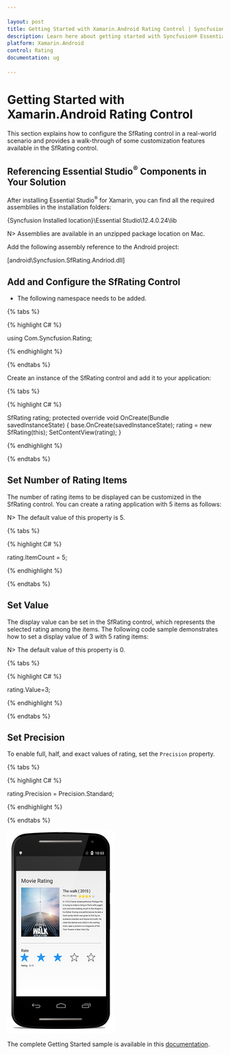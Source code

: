 ```yaml
---

layout: post
title: Getting Started with Xamarin.Android Rating Control | Syncfusion®
description: Learn here about getting started with Syncfusion® Essential® Xamarin.Android Rating control, and more.
platform: Xamarin.Android
control: Rating
documentation: ug

---
```


# Getting Started with Xamarin.Android Rating Control

This section explains how to configure the SfRating control in a real-world scenario and provides a walk-through of some customization features available in the SfRating control.

## Referencing Essential Studio<sup>®</sup> Components in Your Solution

After installing Essential Studio<sup>®</sup> for Xamarin, you can find all the required assemblies in the installation folders:

{Syncfusion Installed location}\Essential Studio\12.4.0.24\lib

N> Assemblies are available in an unzipped package location on Mac.

Add the following assembly reference to the Android project:

[android\Syncfusion.SfRating.Andriod.dll]

## Add and Configure the SfRating Control

* The following namespace needs to be added.

{% tabs %}

{% highlight C# %}

using Com.Syncfusion.Rating;
	
{% endhighlight %}

{% endtabs %}

Create an instance of the SfRating control and add it to your application:

{% tabs %}

{% highlight C# %}

SfRating rating;
protected override void OnCreate(Bundle savedInstanceState)
{
    base.OnCreate(savedInstanceState);
    rating = new SfRating(this);
    SetContentView(rating);
}
	
{% endhighlight %}

{% endtabs %}

## Set Number of Rating Items

The number of rating items to be displayed can be customized in the SfRating control. You can create a rating application with 5 items as follows:

N> The default value of this property is 5.

{% tabs %}

{% highlight C# %}

rating.ItemCount = 5;

{% endhighlight %}

{% endtabs %}

## Set Value

The display value can be set in the SfRating control, which represents the selected rating among the items. The following code sample demonstrates how to set a display value of 3 with 5 rating items:

N> The default value of this property is 0.

{% tabs %}

{% highlight C# %}

rating.Value=3;

{% endhighlight %}

{% endtabs %}

## Set Precision

To enable full, half, and exact values of rating, set the `Precision` property.

{% tabs %}

{% highlight C# %}

rating.Precision = Precision.Standard;

{% endhighlight %}

{% endtabs %}

![SfRating application](images/gettingstarted.png)

The complete Getting Started sample is available in this [documentation](http://www.syncfusion.com/downloads/support/directtrac/general/ze/SfRating_GettingStarted-436521212.zip).

